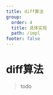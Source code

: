 ```yaml
---
title: diff算法
group:
  order: 4
  title: 具体实现
  path: /impl
footer: false
---
```


diff算法
===

> todo
> 